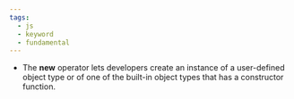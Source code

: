 ```yaml
---
tags:
  - js
  - keyword
  - fundamental
---
```

- The **new** operator lets developers create an instance of a user-defined object type or of one of the built-in object types that has a constructor function.